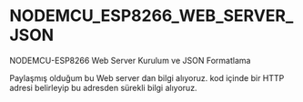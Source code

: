 # NODEMCU_ESP8266_WEB_SERVER_JSON
NODEMCU-ESP8266  Web Server Kurulum ve JSON Formatlama

Paylaşmış olduğum bu Web server dan bilgi alıyoruz. kod içinde bir HTTP adresi belirleyip bu adresden sürekli bilgi alıyoruz.
